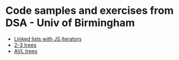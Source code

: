  # Code samples and exercises from DSA - Univ of Birmingham
 
 * [Linked lists with JS iterators](chap3.md)
 * [2-3 trees](chap6.md)
 * [AVL trees](avl.md)
